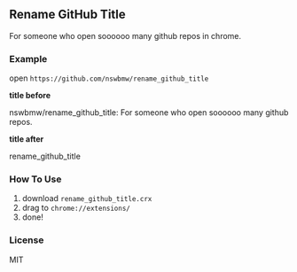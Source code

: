 ## Rename GitHub Title

For someone who open soooooo many github repos in chrome.

### Example

open `https://github.com/nswbmw/rename_github_title`

**title before**

nswbmw/rename_github_title: For someone who open soooooo many github repos.

**title after**

rename_github_title

### How To Use

1. download `rename_github_title.crx`
2. drag to `chrome://extensions/`
3. done!

### License

MIT